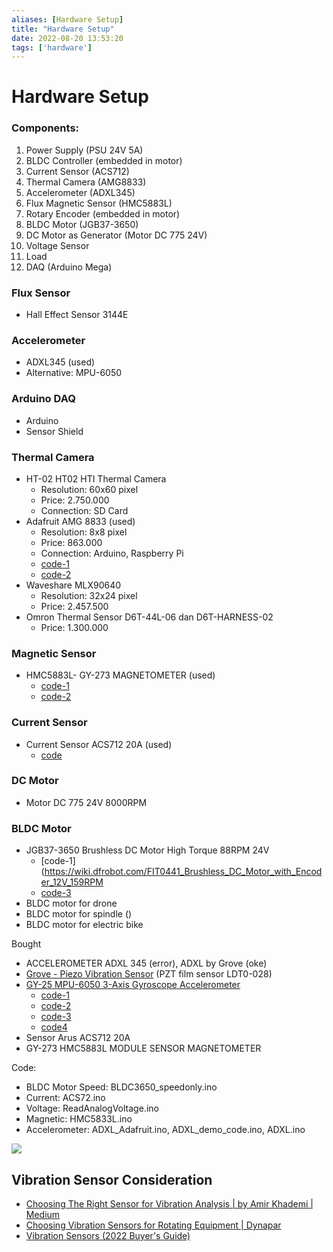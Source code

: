 ```yaml
---
aliases: [Hardware Setup]
title: "Hardware Setup"
date: 2022-08-20 13:53:20
tags: ['hardware']
---
```


# Hardware Setup

### Components:
1. Power Supply (PSU 24V 5A)
2. BLDC Controller (embedded in motor)
3. Current Sensor (ACS712)
4. Thermal Camera (AMG8833)
5. Accelerometer (ADXL345)
6. Flux Magnetic Sensor (HMC5883L)
7. Rotary Encoder (embedded in motor)
8. BLDC Motor (JGB37-3650)
9. DC Motor as Generator (Motor DC 775 24V)
10. Voltage Sensor 
11. Load
12. DAQ (Arduino Mega)

### Flux Sensor 
- Hall Effect Sensor 3144E

### Accelerometer 
-  ADXL345 (used)
-  Alternative: MPU-6050

### Arduino DAQ
- Arduino 
- Sensor Shield

### Thermal Camera
- HT-02 HT02 HTI Thermal Camera 
	- Resolution: 60x60 pixel
	- Price: 2.750.000
	- Connection: SD Card
-  Adafruit AMG 8833 (used)
	-  Resolution: 8x8 pixel 
	-  Price: 863.000
	-  Connection: Arduino, Raspberry Pi
	- [code-1](https://create.arduino.cc/projecthub/jdanielse/amg8833-thermal-camera-fc8478)
	- [code-2](https://learn.adafruit.com/adafruit-amg8833-8x8-thermal-camera-sensor/arduino-wiring-test)
- Waveshare MLX90640
	- Resolution: 32x24 pixel 
	- Price: 2.457.500
- Omron Thermal Sensor D6T-44L-06 dan D6T-HARNESS-02
	- Price: 1.300.000

### Magnetic Sensor 
- HMC5883L- GY-273 MAGNETOMETER (used) 
  - [code-1](https://github.com/adafruit/Adafruit_HMC5883_Unified)
  - [code-2](https://www.electronicwings.com/arduino/magnetometer-hmc5883l-interfacing-with-arduino-uno)

### Current Sensor 
- Current Sensor ACS712 20A (used)
  - [code](https://www.engineersgarage.com/acs712-current-sensor-with-arduino/)

### DC Motor
- Motor DC 775 24V 8000RPM

### BLDC Motor 
- JGB37-3650 Brushless DC Motor High Torque 88RPM 24V
  - [code-1](https://wiki.dfrobot.com/FIT0441_Brushless_DC_Motor_with_Encoder_12V_159RPM
  - [code-3](https://www.botnroll.com/en/dc-motor/3483-brushless-dc-motor-with-encoder-12v-159rpm.html)
- BLDC motor for drone
- BLDC motor for spindle ()
- BLDC motor for electric bike


Bought
- ACCELEROMETER ADXL 345 (error), ADXL by Grove (oke)
- [Grove - Piezo Vibration Sensor](https://wiki.seeedstudio.com/Grove-Piezo_Vibration_Sensor/) (PZT film sensor LDT0-028)
- [GY-25 MPU-6050 3-Axis Gyroscope Accelerometer](https://abudawud.wordpress.com/2018/06/01/mengenal-sensor-imu-gy25/)
  - [code-1](https://forum.arduino.cc/t/run-gy-25-in-arduino-ide-with-kalman-filter/565016)
  - [code-2](http://www.arduino.web.id/2019/03/membaca-data-imu-gy-25-dengan-arduino.html)
  - [code-3](https://abudawud.wordpress.com/2018/06/01/mengakses-data-sensor-gy25-dengan-arduino/)
  - [code4](https://abudawud.wordpress.com/2018/06/02/mengambil-heading-dari-sensor-imu-gy25-dengan-arduino/)
- Sensor Arus ACS712 20A
- GY-273 HMC5883L MODULE SENSOR MAGNETOMETER


Code:
- BLDC Motor Speed: BLDC3650_speedonly.ino
- Current: ACS72.ino
- Voltage: ReadAnalogVoltage.ino
- Magnetic: HMC5833L.ino
- Accelerometer: ADXL_Adafruit.ino, ADXL_demo_code.ino, ADXL.ino


![](https://i.imgur.com/UuSy4hM.png)


## Vibration Sensor Consideration
- [Choosing The Right Sensor for Vibration Analysis | by Amir Khademi | Medium](https://khademi.medium.com/choosing-the-right-sensor-for-vibration-analysis-95c751a8ccc8)
- [Choosing Vibration Sensors for Rotating Equipment | Dynapar](https://www.dynapar.com/technology/vibration-sensors/)
- [Vibration Sensors (2022 Buyer's Guide)](https://www.electromaker.io/blog/article/vibration-sensors-2022-buyers-guide)